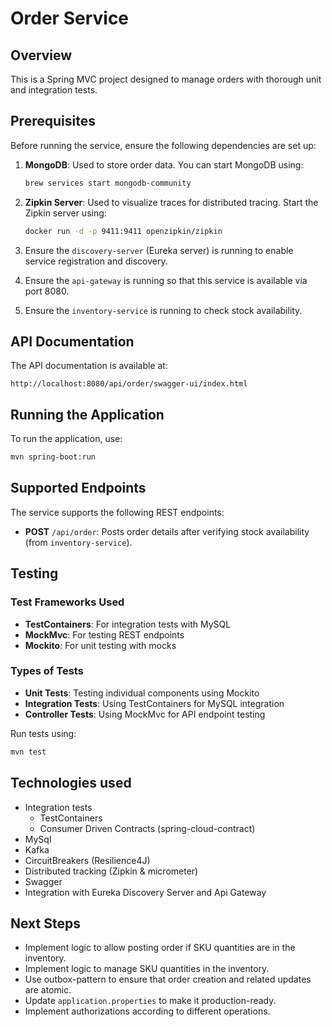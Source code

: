 # Order Service

## Overview

This is a Spring MVC project designed to manage orders with thorough unit and integration tests.

## Prerequisites

Before running the service, ensure the following dependencies are set up:

1. **MongoDB**: Used to store order data. You can start MongoDB using:
   ```bash
   brew services start mongodb-community
   ```

2. **Zipkin Server**: Used to visualize traces for distributed tracing. Start the Zipkin server using:
   ```bash
   docker run -d -p 9411:9411 openzipkin/zipkin
   ```

3. Ensure the `discovery-server` (Eureka server) is running to enable service registration and discovery.

4. Ensure the `api-gateway` is running so that this service is available via port 8080.

5. Ensure the `inventory-service` is running to check stock availability.

## API Documentation

The API documentation is available at:

```
http://localhost:8080/api/order/swagger-ui/index.html
```

## Running the Application

To run the application, use:

```bash
mvn spring-boot:run
```

## Supported Endpoints

The service supports the following REST endpoints:

- **POST** `/api/order`: Posts order details after verifying stock availability (from `inventory-service`).

## Testing

### Test Frameworks Used
- **TestContainers**: For integration tests with MySQL
- **MockMvc**: For testing REST endpoints
- **Mockito**: For unit testing with mocks

### Types of Tests
- **Unit Tests**: Testing individual components using Mockito
- **Integration Tests**: Using TestContainers for MySQL integration
- **Controller Tests**: Using MockMvc for API endpoint testing

Run tests using:

```bash
mvn test
```

## Technologies used
- Integration tests
   - TestContainers
   - Consumer Driven Contracts (spring-cloud-contract)
- MySql
- Kafka
- CircuitBreakers (Resilience4J)
- Distributed tracking (Zipkin & micrometer)
- Swagger
- Integration with Eureka Discovery Server and Api Gateway

## Next Steps

- Implement logic to allow posting order if SKU quantities are in the inventory.
- Implement logic to manage SKU quantities in the inventory.
- Use outbox-pattern to ensure that order creation and related updates are atomic.
- Update `application.properties` to make it production-ready.
- Implement authorizations according to different operations.

